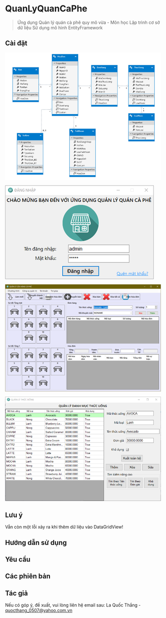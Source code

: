# QuanLyQuanCaPhe
> Ứng dụng Quản lý quán cà phê quy mô vừa - Môn học Lập trình cơ sở dữ liệu
Sử dụng mô hình EntityFramework

## Cài đặt

![Diagram](Diagram.PNG?raw=true "Diagram")

![Login Form](Capture-1.PNG?raw=true "Login Form")

![Main Form](Capture-2.PNG?raw=true "Main Form")

![Drink Form](Capture-3.PNG?raw=true "Drink Form")

## Lưu ý

Vẫn còn một lỗi xảy ra khi thêm dữ liệu vào DataGridView!

## Hướng dẫn sử dụng

## Yêu cầu

## Các phiên bản

## Tác giả

Nếu có góp ý, đề xuất, vui lòng liên hệ email sau:
La Quốc Thắng - quocthang_0507@yahoo.com.vn